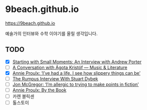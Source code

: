 # 9beach.github.io

https://9beach.github.io

예술가의 인터뷰와 수학 이야기를 올릴 생각입니다.

## TODO
- [x] [Starting with Small Moments: An Interview with Andrew Porter](http://fictionwritersreview.com/interview/starting-with-small-moments-an-interview-with-andrew-porter/)
- [ ] [A Conversation with Ágota Kristóf — Music & Literature](http://www.musicandliterature.org/features/2016/6/8/a-conversation-with-agota-kristof)
- [x] [Annie Proulx: ‘I’ve had a life. I see how slippery things can be’](https://www.theguardian.com/books/2016/jun/05/annie-proulx-ive-had-a-life-i-see-how-slippery-things-can-be)
- [ ] [The Rumpus Interview With Stuart Dybek](http://therumpus.net/2016/08/the-rumpus-interview-with-stuart-dybek/)
- [ ] [Jon McGregor: ‘I’m allergic to trying to make points in fiction’](https://www.theguardian.com/books/2017/apr/07/jon-mcgregor-reservoir-13-novel-interview)
- [ ] [Annie Proulx: By the Book](https://www.nytimes.com/2016/06/26/books/review/annie-proulx-by-the-book.html)
- [ ] 카렌 블릭센
- [ ] 톨스토이
